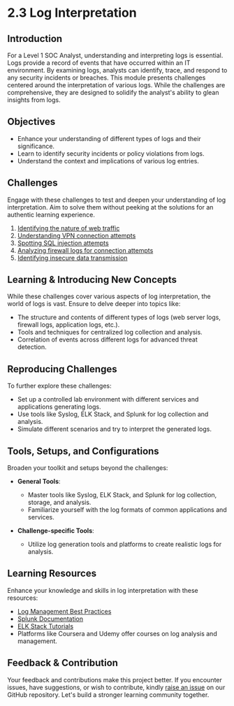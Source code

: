
# 2.3 Log Interpretation

## Introduction
For a Level 1 SOC Analyst, understanding and interpreting logs is essential. Logs provide a record of events that have occurred within an IT environment. By examining logs, analysts can identify, trace, and respond to any security incidents or breaches. This module presents challenges centered around the interpretation of various logs. While the challenges are comprehensive, they are designed to solidify the analyst's ability to glean insights from logs.

## Objectives
- Enhance your understanding of different types of logs and their significance.
- Learn to identify security incidents or policy violations from logs.
- Understand the context and implications of various log entries.

## Challenges
Engage with these challenges to test and deepen your understanding of log interpretation. Aim to solve them without peeking at the solutions for an authentic learning experience.

1. [Identifying the nature of web traffic](./2.3.1_Challenge_1.md)
2. [Understanding VPN connection attempts](./2.3.2_Challenge_2.md)
3. [Spotting SQL injection attempts](./2.3.3_Challenge_3.md)
4. [Analyzing firewall logs for connection attempts](./2.3.4_Challenge_4.md)
5. [Identifying insecure data transmission](./2.3.5_Challenge_5.md)

## Learning & Introducing New Concepts
While these challenges cover various aspects of log interpretation, the world of logs is vast. Ensure to delve deeper into topics like:
- The structure and contents of different types of logs (web server logs, firewall logs, application logs, etc.).
- Tools and techniques for centralized log collection and analysis.
- Correlation of events across different logs for advanced threat detection.

## Reproducing Challenges
To further explore these challenges:
- Set up a controlled lab environment with different services and applications generating logs.
- Use tools like Syslog, ELK Stack, and Splunk for log collection and analysis.
- Simulate different scenarios and try to interpret the generated logs.

## Tools, Setups, and Configurations
Broaden your toolkit and setups beyond the challenges:

- **General Tools**:
  - Master tools like Syslog, ELK Stack, and Splunk for log collection, storage, and analysis.
  - Familiarize yourself with the log formats of common applications and services.

- **Challenge-specific Tools**: 
  - Utilize log generation tools and platforms to create realistic logs for analysis.

## Learning Resources
Enhance your knowledge and skills in log interpretation with these resources:

- [Log Management Best Practices](https://logz.io/learn/complete-guide-elk-stack/)
- [Splunk Documentation](https://docs.splunk.com/Documentation)
- [ELK Stack Tutorials](https://www.elastic.co/guide/index.html)
- Platforms like Coursera and Udemy offer courses on log analysis and management.

## Feedback & Contribution
Your feedback and contributions make this project better. If you encounter issues, have suggestions, or wish to contribute, kindly [raise an issue](https://github.com/trillium-infosec-systems/T-MON/tree/main/Detect/SOC/Issues) on our GitHub repository. Let's build a stronger learning community together.
